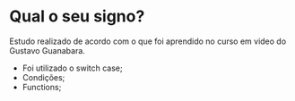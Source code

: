 # Qual o seu signo?
 
 Estudo realizado de acordo com o que foi aprendido no curso em video do Gustavo Guanabara.

 * Foi utilizado o switch case;
 * Condições;
 * Functions;

